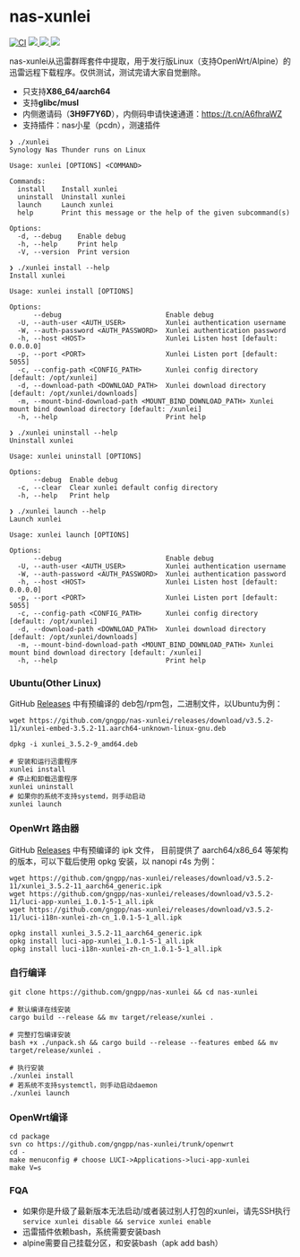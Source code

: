 # nas-xunlei
[![CI](https://github.com/gngpp/nas-xunlei/actions/workflows/CI.yml/badge.svg)](https://github.com/gngpp/nas-xunlei/actions/workflows/CI.yml)
<a href="/LICENSE">
    <img src="https://img.shields.io/github/license/gngpp/nas-xunlei?style=flat">
  </a>
  <a href="https://github.com/gngpp/nas-xunlei/releases">
    <img src="https://img.shields.io/github/release/gngpp/nas-xunlei.svg?style=flat">
  </a><a href="hhttps://github.com/gngpp/nas-xunlei/releases">
    <img src="https://img.shields.io/github/downloads/gngpp/nas-xunlei/total?style=flat&?">
  </a>

nas-xunlei从迅雷群晖套件中提取，用于发行版Linux（支持OpenWrt/Alpine）的迅雷远程下载程序。仅供测试，测试完请大家自觉删除。

- 只支持**X86_64/aarch64**
- 支持**glibc/musl**
- 内侧邀请码（**3H9F7Y6D**），内侧码申请快速通道：https://t.cn/A6fhraWZ
- 支持插件：nas小星（pcdn），测速插件

```shell
❯ ./xunlei                   
Synology Nas Thunder runs on Linux

Usage: xunlei [OPTIONS] <COMMAND>

Commands:
  install    Install xunlei
  uninstall  Uninstall xunlei
  launch     Launch xunlei
  help       Print this message or the help of the given subcommand(s)

Options:
  -d, --debug    Enable debug
  -h, --help     Print help
  -V, --version  Print version

❯ ./xunlei install --help
Install xunlei

Usage: xunlei install [OPTIONS]

Options:
      --debug                          Enable debug
  -U, --auth-user <AUTH_USER>          Xunlei authentication username
  -W, --auth-password <AUTH_PASSWORD>  Xunlei authentication password
  -h, --host <HOST>                    Xunlei Listen host [default: 0.0.0.0]
  -p, --port <PORT>                    Xunlei Listen port [default: 5055]
  -c, --config-path <CONFIG_PATH>      Xunlei config directory [default: /opt/xunlei]
  -d, --download-path <DOWNLOAD_PATH>  Xunlei download directory [default: /opt/xunlei/downloads]
  -m, --mount-bind-download-path <MOUNT_BIND_DOWNLOAD_PATH> Xunlei mount bind download directory [default: /xunlei]
  -h, --help                           Print help

❯ ./xunlei uninstall --help
Uninstall xunlei

Usage: xunlei uninstall [OPTIONS]

Options:
      --debug  Enable debug
  -c, --clear  Clear xunlei default config directory
  -h, --help   Print help

❯ ./xunlei launch --help 
Launch xunlei

Usage: xunlei launch [OPTIONS]

Options:
      --debug                          Enable debug
  -U, --auth-user <AUTH_USER>          Xunlei authentication username
  -W, --auth-password <AUTH_PASSWORD>  Xunlei authentication password
  -h, --host <HOST>                    Xunlei Listen host [default: 0.0.0.0]
  -p, --port <PORT>                    Xunlei Listen port [default: 5055]
  -c, --config-path <CONFIG_PATH>      Xunlei config directory [default: /opt/xunlei]
  -d, --download-path <DOWNLOAD_PATH>  Xunlei download directory [default: /opt/xunlei/downloads]
  -m, --mount-bind-download-path <MOUNT_BIND_DOWNLOAD_PATH> Xunlei mount bind download directory [default: /xunlei]
  -h, --help                           Print help
```

### Ubuntu(Other Linux)
GitHub [Releases](https://github.com/gngpp/nas-xunlei/releases) 中有预编译的 deb包/rpm包，二进制文件，以Ubuntu为例：
```shell
wget https://github.com/gngpp/nas-xunlei/releases/download/v3.5.2-11/xunlei-embed-3.5.2-11.aarch64-unknown-linux-gnu.deb

dpkg -i xunlei_3.5.2-9_amd64.deb

# 安装和运行迅雷程序
xunlei install
# 停止和卸载迅雷程序
xunlei uninstall
# 如果你的系统不支持systemd，则手动启动
xunlei launch
```

### OpenWrt 路由器
GitHub [Releases](https://github.com/gngpp/nas-xunlei/releases) 中有预编译的 ipk 文件， 目前提供了 aarch64/x86_64 等架构的版本，可以下载后使用 opkg 安装，以 nanopi r4s 为例：

```shell
wget https://github.com/gngpp/nas-xunlei/releases/download/v3.5.2-11/xunlei_3.5.2-11_aarch64_generic.ipk
wget https://github.com/gngpp/nas-xunlei/releases/download/v3.5.2-11/luci-app-xunlei_1.0.1-5-1_all.ipk
wget https://github.com/gngpp/nas-xunlei/releases/download/v3.5.2-11/luci-i18n-xunlei-zh-cn_1.0.1-5-1_all.ipk

opkg install xunlei_3.5.2-11_aarch64_generic.ipk
opkg install luci-app-xunlei_1.0.1-5-1_all.ipk
opkg install luci-i18n-xunlei-zh-cn_1.0.1-5-1_all.ipk
```

### 自行编译

```shell
git clone https://github.com/gngpp/nas-xunlei && cd nas-xunlei

# 默认编译在线安装
cargo build --release && mv target/release/xunlei .

# 完整打包编译安装
bash +x ./unpack.sh && cargo build --release --features embed && mv target/release/xunlei .

# 执行安装
./xunlei install
# 若系统不支持systemctl，则手动启动daemon
./xunlei launch
```

### OpenWrt编译

```shell
cd package
svn co https://github.com/gngpp/nas-xunlei/trunk/openwrt
cd -
make menuconfig # choose LUCI->Applications->luci-app-xunlei  
make V=s
```

### FQA
 - 如果你是升级了最新版本无法启动/或者装过别人打包的xunlei，请先SSH执行`service xunlei disable && service xunlei enable`
 - 迅雷插件依赖bash，系统需要安装bash
 - alpine需要自己挂载分区，和安装bash（apk add bash）
